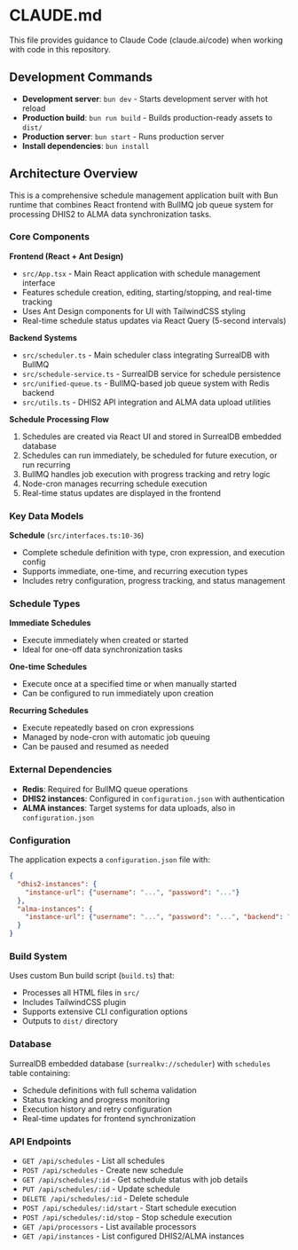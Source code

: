 # CLAUDE.md

This file provides guidance to Claude Code (claude.ai/code) when working with code in this repository.

## Development Commands

- **Development server**: `bun dev` - Starts development server with hot reload
- **Production build**: `bun run build` - Builds production-ready assets to `dist/`
- **Production server**: `bun start` - Runs production server
- **Install dependencies**: `bun install`

## Architecture Overview

This is a comprehensive schedule management application built with Bun runtime that combines React frontend with BullMQ job queue system for processing DHIS2 to ALMA data synchronization tasks.

### Core Components

**Frontend (React + Ant Design)**
- `src/App.tsx` - Main React application with schedule management interface
- Features schedule creation, editing, starting/stopping, and real-time tracking
- Uses Ant Design components for UI with TailwindCSS styling
- Real-time schedule status updates via React Query (5-second intervals)

**Backend Systems**
- `src/scheduler.ts` - Main scheduler class integrating SurrealDB with BullMQ
- `src/schedule-service.ts` - SurrealDB service for schedule persistence
- `src/unified-queue.ts` - BullMQ-based job queue system with Redis backend
- `src/utils.ts` - DHIS2 API integration and ALMA data upload utilities

**Schedule Processing Flow**
1. Schedules are created via React UI and stored in SurrealDB embedded database
2. Schedules can run immediately, be scheduled for future execution, or run recurring
3. BullMQ handles job execution with progress tracking and retry logic
4. Node-cron manages recurring schedule execution
5. Real-time status updates are displayed in the frontend

### Key Data Models

**Schedule** (`src/interfaces.ts:10-36`)
- Complete schedule definition with type, cron expression, and execution config
- Supports immediate, one-time, and recurring execution types
- Includes retry configuration, progress tracking, and status management

### Schedule Types

**Immediate Schedules**
- Execute immediately when created or started
- Ideal for one-off data synchronization tasks

**One-time Schedules**
- Execute once at a specified time or when manually started
- Can be configured to run immediately upon creation

**Recurring Schedules**
- Execute repeatedly based on cron expressions
- Managed by node-cron with automatic job queuing
- Can be paused and resumed as needed

### External Dependencies

- **Redis**: Required for BullMQ queue operations
- **DHIS2 instances**: Configured in `configuration.json` with authentication
- **ALMA instances**: Target systems for data uploads, also in `configuration.json`

### Configuration

The application expects a `configuration.json` file with:
```json
{
  "dhis2-instances": {
    "instance-url": {"username": "...", "password": "..."}
  },
  "alma-instances": {
    "instance-url": {"username": "...", "password": "...", "backend": "..."}
  }
}
```

### Build System

Uses custom Bun build script (`build.ts`) that:
- Processes all HTML files in `src/`
- Includes TailwindCSS plugin
- Supports extensive CLI configuration options
- Outputs to `dist/` directory

### Database

SurrealDB embedded database (`surrealkv://scheduler`) with `schedules` table containing:
- Schedule definitions with full schema validation
- Status tracking and progress monitoring
- Execution history and retry configuration
- Real-time updates for frontend synchronization

### API Endpoints

- `GET /api/schedules` - List all schedules
- `POST /api/schedules` - Create new schedule
- `GET /api/schedules/:id` - Get schedule status with job details
- `PUT /api/schedules/:id` - Update schedule
- `DELETE /api/schedules/:id` - Delete schedule
- `POST /api/schedules/:id/start` - Start schedule execution
- `POST /api/schedules/:id/stop` - Stop schedule execution
- `GET /api/processors` - List available processors
- `GET /api/instances` - List configured DHIS2/ALMA instances